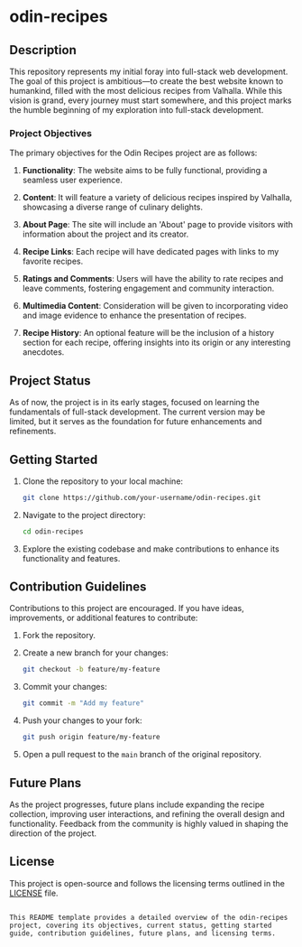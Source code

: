 # odin-recipes

## Description

This repository represents my initial foray into full-stack web development. The goal of this project is ambitious—to create the best website known to humankind, filled with the most delicious recipes from Valhalla. While this vision is grand, every journey must start somewhere, and this project marks the humble beginning of my exploration into full-stack development.

### Project Objectives

The primary objectives for the Odin Recipes project are as follows:

1. **Functionality**: The website aims to be fully functional, providing a seamless user experience.

2. **Content**: It will feature a variety of delicious recipes inspired by Valhalla, showcasing a diverse range of culinary delights.

3. **About Page**: The site will include an 'About' page to provide visitors with information about the project and its creator.

4. **Recipe Links**: Each recipe will have dedicated pages with links to my favorite recipes.

5. **Ratings and Comments**: Users will have the ability to rate recipes and leave comments, fostering engagement and community interaction.

6. **Multimedia Content**: Consideration will be given to incorporating video and image evidence to enhance the presentation of recipes.

7. **Recipe History**: An optional feature will be the inclusion of a history section for each recipe, offering insights into its origin or any interesting anecdotes.

## Project Status

As of now, the project is in its early stages, focused on learning the fundamentals of full-stack development. The current version may be limited, but it serves as the foundation for future enhancements and refinements.

## Getting Started

1. Clone the repository to your local machine:
   ```bash
   git clone https://github.com/your-username/odin-recipes.git
   ```

2. Navigate to the project directory:
   ```bash
   cd odin-recipes
   ```

3. Explore the existing codebase and make contributions to enhance its functionality and features.

## Contribution Guidelines

Contributions to this project are encouraged. If you have ideas, improvements, or additional features to contribute:

1. Fork the repository.

2. Create a new branch for your changes:
   ```bash
   git checkout -b feature/my-feature
   ```

3. Commit your changes:
   ```bash
   git commit -m "Add my feature"
   ```

4. Push your changes to your fork:
   ```bash
   git push origin feature/my-feature
   ```

5. Open a pull request to the `main` branch of the original repository.

## Future Plans

As the project progresses, future plans include expanding the recipe collection, improving user interactions, and refining the overall design and functionality. Feedback from the community is highly valued in shaping the direction of the project.

## License

This project is open-source and follows the licensing terms outlined in the [LICENSE](LICENSE) file.
```

This README template provides a detailed overview of the odin-recipes project, covering its objectives, current status, getting started guide, contribution guidelines, future plans, and licensing terms.
